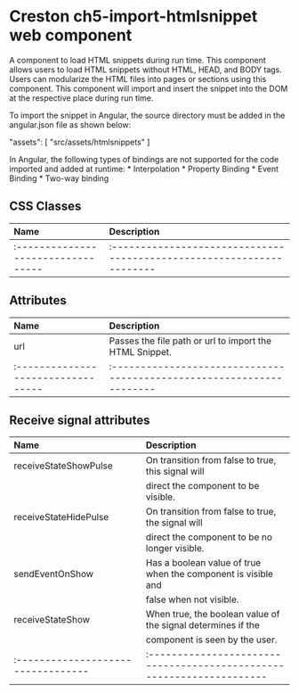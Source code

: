 # Creston ch5-import-htmlsnippet web component
A component to load HTML snippets during run time.
This component allows users to load HTML snippets without HTML, HEAD, and BODY tags.
Users can modularize the HTML files into pages or sections using this component.
This component will import and insert the snippet into the DOM at the respective place
during run time.

To import the snippet in Angular, the source directory must be added in the angular.json file as shown below:

"assets": [
 "src/assets/htmlsnippets"
 ]

In Angular, the following types of bindings are not supported for the code imported and added at runtime:
	* Interpolation
	* Property Binding
	* Event Binding
	* Two-way binding



## CSS Classes
| Name                              | Description                                                          |
|:--------------------------------- |:-------------------------------------------------------------------- |
|:--------------------------------- |:-------------------------------------------------------------------- |


## Attributes
| Name                              | Description                                                          |
|:--------------------------------- |:-------------------------------------------------------------------- |
| url                               | Passes the file path or url to import the HTML Snippet.                |
|:--------------------------------- |:-------------------------------------------------------------------- |


## Receive signal attributes
| Name                              | Description                                                          |
|:--------------------------------- |:-------------------------------------------------------------------- |
| receiveStateShowPulse             | On transition from false to true, this signal will                   | 
|                                   | direct the component to be visible.                             |
| receiveStateHidePulse             | On transition from false to true, the signal will                    |
|                                   | direct the component to be no longer visible.                        |
| sendEventOnShow                   | Has a boolean value of true when the component is visible and        |
|                                   | false when not visible.                                                    |
| receiveStateShow                  | When true, the boolean value of the signal determines if the        |
|                                   | component is seen by the user.                                         |
|:--------------------------------- |:-------------------------------------------------------------------- |
